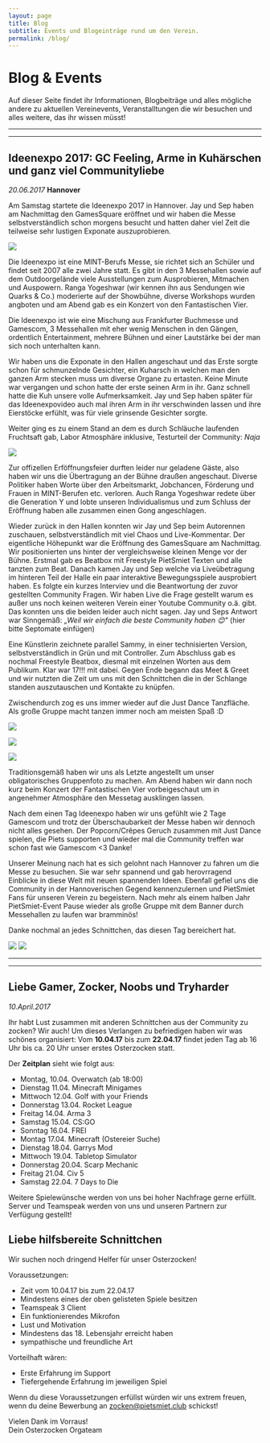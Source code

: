```yaml
---
layout: page
title: Blog
subtitle: Events und Blogeinträge rund um den Verein.
permalink: /blog/
---
```


# Blog & Events

Auf dieser Seite findet ihr Informationen, Blogbeiträge und alles mögliche andere zu aktuellen Vereinevents, Veranstalltungen die wir besuchen und alles weitere, das ihr wissen müsst! 

* * *
* * *

## Ideenexpo 2017: GC Feeling, Arme in Kuhärschen und ganz viel Communityliebe
*20.06.2017* **Hannover**

Am Samstag startete die Ideenexpo 2017 in Hannover. Jay und Sep haben am Nachmittag den GamesSquare eröffnet und wir haben die Messe selbstverständlich schon morgens besucht und hatten daher viel Zeit die teilweise sehr lustigen Exponate auszuprobieren.

![](http://i.imgur.com/gKbEi8f.jpg) 

Die Ideenexpo ist eine MINT-Berufs Messe, sie richtet sich an Schüler und findet seit 2007 alle zwei Jahre statt. 
Es gibt in den 3 Messehallen sowie auf dem Outdoorgelände viele Ausstellungen zum Ausprobieren, Mitmachen und Auspowern.
Ranga Yogeshwar (wir kennen ihn aus Sendungen wie Quarks & Co.) moderierte auf der Showbühne, diverse Workshops wurden angboten und am Abend gab es ein Konzert von den Fantastischen Vier.

Die Ideenexpo ist wie eine Mischung aus Frankfurter Buchmesse und Gamescom, 3 Messehallen mit eher wenig Menschen in den Gängen,  ordentlich Entertainment, mehrere Bühnen und einer Lautstärke bei der man sich noch unterhalten kann.

Wir haben uns die Exponate in den Hallen angeschaut und das Erste sorgte schon für schmunzelnde Gesichter, ein Kuharsch in welchen man den ganzen Arm stecken muss um diverse Organe zu ertasten. Keine Minute war vergangen und schon hatte der erste seinen Arm in ihr. Ganz schnell hatte die Kuh unsere volle Aufmerksamkeit. Jay und Sep haben später für das Ideenexpovideo auch mal ihren Arm in ihr verschwinden lassen und ihre Eierstöcke erfühlt, was für viele grinsende Gesichter sorgte.

Weiter ging es zu einem Stand an dem es durch Schläuche laufenden Fruchtsaft gab, Labor Atmosphäre inklusive, Testurteil der Community: *Naja*

![](http://i.imgur.com/xgOsv1h.jpg)

Zur offizellen Erföffnungsfeier durften leider nur geladene Gäste, also haben wir uns die Übertragung an der Bühne draußen angeschaut.
Diverse Politiker haben Worte über den Arbeitsmarkt, Jobchancen, Förderung und Frauen in MINT-Berufen etc. verloren.
Auch Ranga Yogeshwar redete über die Generation Y und lobte unseren Individualismus und zum Schluss der Eröffnung haben alle zusammen einen Gong angeschlagen.
 
Wieder zurück in den Hallen konnten wir Jay und Sep beim Autorennen zuschauen, selbstverständlich mit viel Chaos und Live-Kommentar.
Der eigentliche Höhepunkt war die Eröffnung des GamesSquare am Nachmittag. Wir positionierten uns hinter der vergleichsweise kleinen Menge vor der Bühne. Erstmal gab es Beatbox mit Freestyle PietSmiet Texten und alle tanzten zum Beat. Danach kamen Jay und Sep welche via Liveübetragung im hinteren Teil der Halle ein paar interaktive Bewegungsspiele ausprobiert haben. Es folgte ein kurzes Interviev und die Beantwortung der zuvor gestellten Community Fragen. Wir haben Live die Frage gestellt warum es außer uns noch keinen weiteren Verein einer Youtube Community o.ä. gibt. Das konnten uns die beiden leider auch nicht sagen. Jay und Seps Antwort war Sinngemäß: *„Weil wir einfach die beste Community haben 😊"*
(hier bitte Septomate einfügen) 

Eine Künstlerin zeichnete parallel Sammy, in einer technisierten Version, selbstverständlich in Grün und mit Controller. 
Zum Abschluss gab es nochmal Freestyle Beatbox, diesmal mit einzelnen Worten aus dem Publikum. Klar war 17!!! mit dabei.
Gegen Ende begann das Meet & Greet und wir nutzten die Zeit um uns mit den Schnittchen die in der Schlange standen auszutauschen und Kontakte zu knüpfen.

Zwischendurch zog es uns immer wieder auf die Just Dance Tanzfläche. Als große Gruppe macht tanzen immer noch am meisten Spaß :D

![](http://i.imgur.com/o7iBG5J.jpg)

![](http://i.imgur.com/8R1VXt5.jpg)

![](http://i.imgur.com/91djcDU.jpg)

Traditionsgemäß haben wir uns als Letzte angestellt um unser obligatorisches Gruppenfoto zu machen.
Am Abend haben wir dann noch kurz beim Konzert der Fantastischen Vier vorbeigeschaut um in angenehmer Atmosphäre den Messetag ausklingen lassen.

Nach dem einen Tag Ideenexpo haben wir uns gefühlt wie 2 Tage Gamescom und trotz der Überschaubarkeit der Messe haben wir dennoch nicht alles gesehen. 
Der Popcorn/Crêpes Geruch zusammen mit Just Dance spielen, die Piets supporten und wieder mal die Community treffen war schon fast wie Gamescom <3 Danke!

Unserer Meinung nach hat es sich gelohnt nach Hannover zu fahren um die Messe zu besuchen. Sie war sehr spannend und gab herovrragend Einblicke in diese Welt mit neuen spannenden Ideen.  Ebenfall gefiel uns die Community in der Hannoverischen Gegend kennenzulernen und PietSmiet Fans für unseren Verein zu begeistern. Nach mehr als einem halben Jahr PietSmiet-Event Pause wieder als große Gruppe mit dem Banner durch Messehallen zu laufen war bramminös! 

Danke nochmal an jedes Schnittchen, das diesen Tag bereichert hat. 

![](http://i.imgur.com/aSYBiIS.jpg)
![](http://i.imgur.com/aSYBiIS.jpg)

* * *
* * *
## Liebe Gamer, Zocker, Noobs und Tryharder
*10.April.2017*

Ihr habt Lust zusammen mit anderen Schnittchen aus der Community zu zocken? Wir auch!
Um dieses Verlangen zu befriedigen haben wir was schönes organisiert:
Vom **10.04.17** bis zum **22.04.17** findet jeden Tag ab 16 Uhr bis ca. 20 Uhr unser erstes Osterzocken statt.

Der **Zeitplan** sieht wie folgt aus:

- Montag, 10.04. Overwatch (ab 18:00)
- Dienstag 11.04. Minecraft Minigames
- Mittwoch 12.04. Golf with your Friends
- Donnerstag 13.04. Rocket League
- Freitag 14.04. Arma 3
- Samstag 15.04. CS:GO
- Sonntag 16.04. FREI
- Montag 17.04. Minecraft (Ostereier Suche)
- Dienstag 18.04. Garrys Mod
- Mittwoch 19.04. Tabletop Simulator
- Donnerstag 20.04. Scarp Mechanic
- Freitag 21.04. Civ 5
- Samstag 22.04. 7 Days to Die

Weitere Spielewünsche werden von uns bei hoher Nachfrage gerne erfüllt.<br>
Server und Teamspeak werden von uns und unseren Partnern zur Verfügung gestellt!

## Liebe hilfsbereite Schnittchen
Wir suchen noch dringend Helfer für unser Osterzocken!

Voraussetzungen:

- Zeit vom 10.04.17 bis zum 22.04.17
- Mindestens eines der oben gelisteten Spiele besitzen
- Teamspeak 3 Client
- Ein funktionierendes Mikrofon
- Lust und Motivation
- Mindestens das 18. Lebensjahr erreicht haben
- sympathische und freundliche Art

Vorteilhaft wären:

- Erste Erfahrung im Support
- Tiefergehende Erfahrung im jeweiligen Spiel

Wenn du diese Voraussetzungen erfüllst würden wir uns extrem freuen, wenn du deine Bewerbung an <a href="mailto:zocken@pietsmiet.club">zocken@pietsmiet.club<a/> schickst!

Vielen Dank im Vorraus!<br>
Dein Osterzocken Orgateam